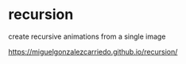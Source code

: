 # recursion
create recursive animations from a single image

https://miguelgonzalezcarriedo.github.io/recursion/
